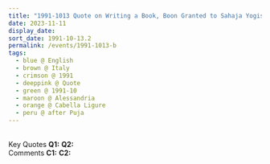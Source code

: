 ```yaml
---
title: "1991-1013 Quote on Writing a Book, Boon Granted to Sahaja Yogis, after Navarātri Pūjā, Cabella Ligure, Alessandria, Italy"
date: 2023-11-11
display_date: 
sort_date: 1991-10-13.2
permalink: /events/1991-1013-b
tags:
  - blue @ English
  - brown @ Italy
  - crimson @ 1991
  - deeppink @ Quote
  - green @ 1991-10
  - maroon @ Alessandria
  - orange @ Cabella Ligure
  - peru @ after Puja
---
```


<br>

<wave-list>
  <list-title color="DarkSeaGreen" width="55">Key Quotes</list-title>
  <list-item color="BlanchedAlmond" width="280"><b>Q1:</b> <i></i></list-item>
  <list-item color="Lavender" width="280"><b>Q2:</b> <i></i></list-item>
</wave-list>

<br>

<wave-list>
  <list-title color="DarkSeaGreen" width="55">Comments</list-title>
  <list-item color="BlanchedAlmond" width="280"><b>C1:</b> <i></i></list-item>
  <list-item color="Lavender" width="280"><b>C2:</b> <i></i></list-item>
</wave-list>